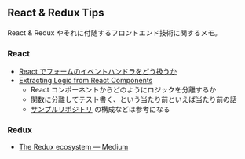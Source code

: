 React & Redux Tips
----------------

React & Redux やそれに付随するフロントエンド技術に関するメモ。


### React

* [React でフォームのイベントハンドラをどう扱うか](how-to-deal-with-form-components.md)
* [Extracting Logic from React Components](https://javascriptplayground.com/blog/2017/07/react-extracting-logic/)
    * React コンポーネントからどのようにロジックを分離するか
    * 関数に分離してテスト書く、という当たり前といえば当たり前の話
    * [サンプルリポジトリ](https://github.com/javascript-playground/react-refactoring-with-tests) の構成などは参考になる

### Redux

* [The Redux ecosystem — Medium](https://medium.com/@denisraslov/the-redux-ecosystem-539c630ec521#.6bsqgqpf7)
